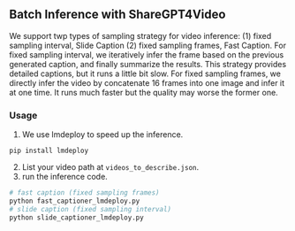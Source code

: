 ## Batch Inference with ShareGPT4Video

We support twp types of sampling strategy for video inference: (1) fixed sampling interval, Slide Caption (2) fixed sampling frames, Fast Caption. For fixed sampling interval, we iteratively infer the frame based on the previous generated caption, and finally summarize the results. This strategy provides detailed captions, but it runs a little bit slow. For fixed sampling frames, we directly infer the video by concatenate 16 frames into one image and infer it at one time. It runs much faster but the quality may worse the former one.

### Usage

1. We use lmdeploy to speed up the inference.
```
pip install lmdeploy
```
2. List your video path at `videos_to_describe.json`.
3. run the inference code.
```bash
# fast caption (fixed sampling frames)
python fast_captioner_lmdeploy.py
# slide caption (fixed sampling interval)
python slide_captioner_lmdeploy.py
```